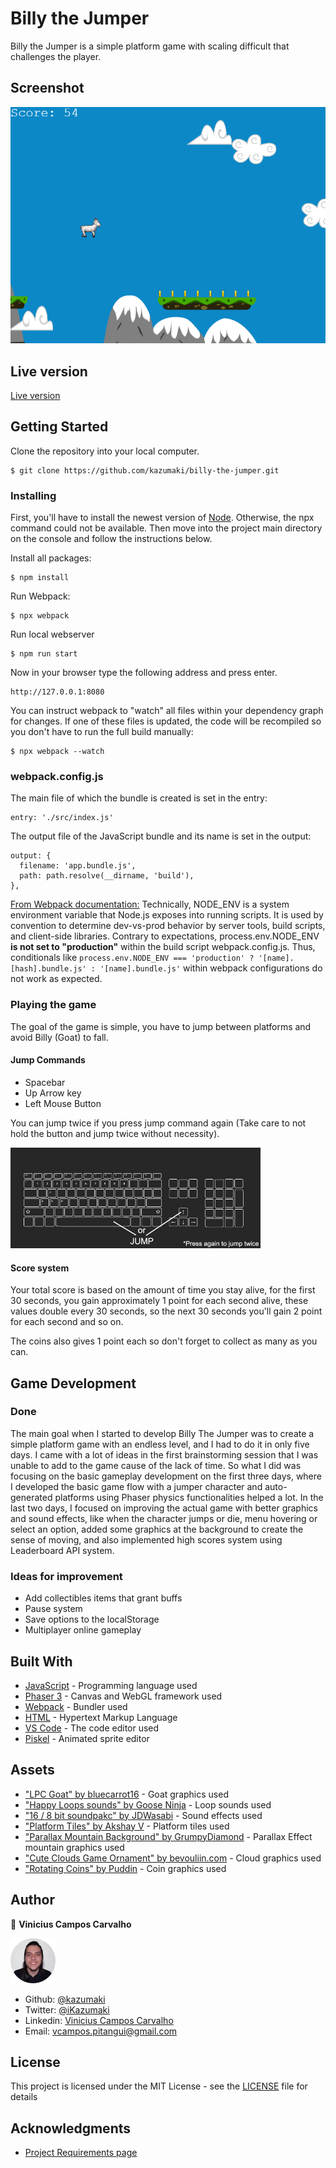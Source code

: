 # Billy the Jumper

Billy the Jumper is a simple platform game with scaling difficult that challenges the player.

## Screenshot

![Screenshot of the webpage](images/game-screenshot.png)

## Live version

[Live version](https://billy-the-jumper.herokuapp.com/)

## Getting Started

Clone the repository into your local computer.

```
$ git clone https://github.com/kazumaki/billy-the-jumper.git
```

### Installing

First, you'll have to install the newest version of [Node](https://nodejs.org/en/download/). Otherwise, the npx command could not be available. Then move into the project main directory on the console and follow the instructions below. 

Install all packages:

```
$ npm install
```

Run Webpack:

```
$ npx webpack
```

Run local webserver

```
$ npm run start
```

Now in your browser type the following address and press enter.

```
http://127.0.0.1:8080
```

You can instruct webpack to "watch" all files within your dependency graph for changes. If one of these files is updated, the code will be recompiled so you don't have to run the full build manually:

```
$ npx webpack --watch
```

### webpack.config.js

The main file of which the bundle is created is set in the entry:

```
entry: './src/index.js'
```

The output file of the JavaScript bundle and its name is set in the output:

```
output: {
  filename: 'app.bundle.js',
  path: path.resolve(__dirname, 'build'),
},
```

[From Webpack documentation:](https://webpack.js.org/guides/production/) Technically, NODE_ENV is a system environment variable that Node.js exposes into running scripts. It is used by convention to determine dev-vs-prod behavior by server tools, build scripts, and client-side libraries. Contrary to expectations, process.env.NODE_ENV **is not set to "production"** within the build script webpack.config.js. Thus, conditionals like `process.env.NODE_ENV === 'production' ? '[name].[hash].bundle.js' : '[name].bundle.js'` within webpack configurations do not work as expected.

### Playing the game

The goal of the game is simple, you have to jump between platforms and avoid Billy (Goat) to fall.
#### Jump Commands
* Spacebar
* Up Arrow key
* Left Mouse Button

You can jump twice if you press jump command again (Take care to not hold the button and jump twice without necessity).

![Profile Image](images/small-keyboard.png) 

#### Score system
Your total score is based on the amount of time you stay alive, for the first 30 seconds, you gain approximately 1 point for each second alive, these values double every 30 seconds, so the next 30 seconds you'll gain 2 point for each second and so on.

The coins also gives 1 point each so don't forget to collect as many as you can.

## Game Development

### Done

The main goal when I started to develop Billy The Jumper was to create a simple platform game with an endless level, and I had to do it in only five days. I came with a lot of ideas in the first brainstorming session that I was unable to add to the game cause of the lack of time. So what I did was focusing on the basic gameplay development on the first three days, where I developed the basic game flow with a jumper character and auto-generated platforms using Phaser physics functionalities helped a lot. In the last two days, I focused on improving the actual game with better graphics and sound effects, like when the character jumps or die, menu hovering or select an option, added some graphics at the background to create the sense of moving, and also implemented high scores system using Leaderboard API system.

### Ideas for improvement

* Add collectibles items that grant buffs
* Pause system
* Save options to the localStorage
* Multiplayer online gameplay

## Built With

* [JavaScript](https://www.javascript.com/) - Programming language used
* [Phaser 3](https://phaser.io/phaser3) - Canvas and WebGL framework used
* [Webpack](https://webpack.js.org/) - Bundler used
* [HTML](https://en.wikipedia.org/wiki/HTML) - Hypertext Markup Language
* [VS Code](https://code.visualstudio.com/) - The code editor used
* [Piskel](https://www.piskelapp.com/) - Animated sprite editor

## Assets

* ["LPC Goat" by bluecarrot16](https://opengameart.org/content/lpc-goat) - Goat graphics used
* ["Happy Loops sounds" by Goose Ninja](https://gooseninja.itch.io/happy-loops) - Loop sounds used
* ["16 / 8 bit soundpakc" by JDWasabi](https://jdwasabi.itch.io/8-bit-16-bit-sound-effects-pack) - Sound effects used
* ["Platform Tiles" by Akshay V](https://opengameart.org/content/platformer-tiles-2) - Platform tiles used
* ["Parallax Mountain Background" by GrumpyDiamond](https://opengameart.org/content/parallax-mountain-background) - Parallax Effect mountain graphics used
* ["Cute Clouds Game Ornament" by bevouliin.com](https://opengameart.org/content/cute-clouds-game-ornament) - Cloud graphics used
* ["Rotating Coins" by Puddin](https://opengameart.org/content/rotating-coin) - Coin graphics used 
## Author

👤 **Vinicius Campos Carvalho**

<a href="https://github.com/kazumaki" rel="noopener noreferrer" target="_blank">

  ![Profile Image](images/vinicius-profile.png) 

</a>

- Github: [@kazumaki](https://github.com/kazumaki)
- Twitter: [@iKazumaki](https://twitter.com/iKazumaki)
- Linkedin: [Vinicius Campos Carvalho](https://www.linkedin.com/in/vcamposcarvalho/)
- Email: [vcampos.pitangui@gmail.com](vcampos.pitangui@gmail.com)

## License

This project is licensed under the MIT License - see the [LICENSE](LICENSE) file for details

## Acknowledgments

* [Project Requirements page](https://www.notion.so/Platform-game-4a55a7d1fcc245bcb012c76814764712)